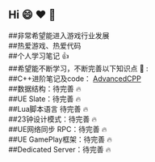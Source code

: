 ## Hi :smile: :heart: :clown_face:
##非常希望能进入游戏行业发展  
##热爱游戏、热爱代码  
##个人学习笔记 :thumbsup:  
##希望能不断学习，不断完善以下知识点 :tada: :  
##C++进阶笔记及code：  [AdvancedCPP](https://github.com/KantJian/AdvancedCPP)  
##数据结构：待完善 :fire:  
##UE Slate：待完善 :fire:    
##Lua脚本语言  待完善 :fire:  
##23钟设计模式：待完善 :fire:  
##UE网络同步 RPC：待完善 :fire:    
##UE GamePlay框架：待完善 :fire:    
##Dedicated Server：待完善 :fire:    

